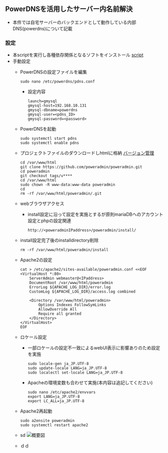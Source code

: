 ##  PowerDNSを活用したサーバー内名前解決
*  本件では自宅サーバーのバックエンドとして動作している内部DNS(powerdns)について記載

### 設定
*  本scriptを実行し各種依存関係となるソフトをインストール   [script](https://github.com/maron-gt123/k8s-setup-for-proxmox/blob/main/powerdns/setup.sh)
*  手動設定
    *  PowerDNSの設定ファイルを編集

           sudo nano /etc/powerdns/pdns.conf
       *  設定内容
          
              launch=gmysql
              gmysql-host=192.168.10.131
              gmysql-dbname=powerdns
              gmysql-user=<pdns_ID>
              gmysql-password=<password>
       
    *  PowerDNSを起動
    
           sudo systemctl start pdns
           sudo systemctl enable pdns
    
    * プロジェクトファイルのダウンロードしhtmlに格納   [バージョン管理](https://github.com/poweradmin/poweradmin)
 
          cd /var/www/html
          git clone https://github.com/poweradmin/poweradmin.git
          cd poweradmin
          git checkout tags/v****
          cd /var/www/html
          sudo chown -R www-data:www-data poweradmin
          cd
          rm -rf /var/www/html/poweradmin/.git
    * webブラウザアクセス
       * install設定に沿って設定を実施とするが原則mariaDBへのアカウント設定とphpの設定関連

             http://<poweradminIPaddress>/poweradmin/install/
    * install設定完了後のinstalldirectory削除
 
          rm -rf /var/www/html/poweradmin/install

    * Apache2の設定

          cat > /etc/apache2/sites-available/poweradmin.conf <<EOF
          <VirtualHost *:80>
              ServerAdmin webmaster@<IPaddress>
              DocumentRoot /var/www/html/poweradmin
              ErrorLog ${APACHE_LOG_DIR}/error.log
              CustomLog ${APACHE_LOG_DIR}/access.log combined

              <Directory /var/www/html/poweradmin>
                  Options Indexes FollowSymLinks
                  AllowOverride All
                  Require all granted
              </Directory>
          </VirtualHost>
          EOF
    * ロケール設定
        * 一部ロケールの設定不一致によるwebUI表示に影響ありのため設定を実施

              sudo locale-gen ja_JP.UTF-8
              sudo update-locale LANG=ja_JP.UTF-8
              sudo localectl set-locale LANG=ja_JP.UTF-8
        * Apacheの環境変数も合わせて実施(本内容は追記してください)

              sudo nano /etc/apache2/envvars
              export LANG=ja_JP.UTF-8
              export LC_ALL=ja_JP.UTF-8
    * Apache2再起動

          sudo a2ensite poweradmin
          sudo systemctl restart apache2
    *   sd
      ![概要図](https://github.com/maron-gt123/k8s-setup-for-proxmox/blob/main/powerdns/poweradmin_startmonitor.png)
    * ｄｄ
